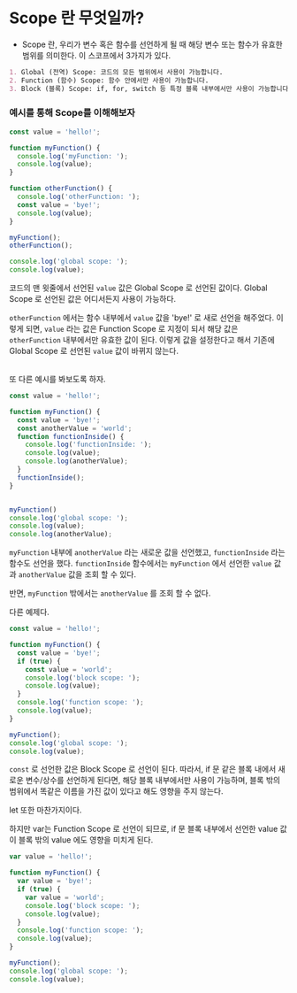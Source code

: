 # Scope 란 무엇일까?

* Scope 란, 우리가 변수 혹은 함수를 선언하게 될 때 해당 변수 또는 함수가 유효한 범위를 의미한다.
  이 스코프에서 3가지가 있다.
```markdown
1. Global (전역) Scope: 코드의 모든 범위에서 사용이 가능합니다.
2. Function (함수) Scope: 함수 안에서만 사용이 가능합니다.
3. Block (블록) Scope: if, for, switch 등 특정 블록 내부에서만 사용이 가능합니다.
```
### 예시를 통해 Scope를 이해해보자

```javascript
const value = 'hello!';

function myFunction() {
  console.log('myFunction: ');
  console.log(value);
}

function otherFunction() {
  console.log('otherFunction: ');
  const value = 'bye!';
  console.log(value);
}

myFunction();
otherFunction();

console.log('global scope: ');
console.log(value);
```

코드의 맨 윗줄에서 선언된 `value` 값은 Global Scope 로 선언된 값이다. Global Scope 로 선언된 값은 어디서든지 사용이 가능하다.

`otherFunction` 에서는 함수 내부에서 `value` 값을 'bye!' 로 새로 선언을 해주었다. 이렇게 되면, `value` 라는 값은 Function Scope 로 지정이 되서 해당 값은 `otherFunction` 내부에서만 유효한 값이 된다. 이렇게 값을 설정한다고 해서 기존에 Global Scope 로 선언된 `value` 값이 바뀌지 않는다.  
<br>
  
또 다른 예시를 봐보도록 하자.

```javascript
const value = 'hello!';

function myFunction() {
  const value = 'bye!';
  const anotherValue = 'world';
  function functionInside() {
    console.log('functionInside: ');
    console.log(value);
    console.log(anotherValue);
  }
  functionInside();
}


myFunction()
console.log('global scope: ');
console.log(value);
console.log(anotherValue);
```

`myFunction` 내부에 `anotherValue` 라는 새로운 값을 선언했고, `functionInside` 라는 함수도 선언을 했다. `functionInside` 함수에서는 `myFunction` 에서 선언한 `value` 값과 `anotherValue` 값을 조회 할 수 있다.

반면, `myFunction` 밖에서는 `anotherValue` 를 조회 할 수 없다.
<br>

다른 예제다.

```javascript
const value = 'hello!';

function myFunction() {
  const value = 'bye!';
  if (true) {
    const value = 'world';
    console.log('block scope: ');
    console.log(value);
  }
  console.log('function scope: ');
  console.log(value);
}

myFunction();
console.log('global scope: ');
console.log(value);
```

`const` 로 선언한 값은 Block Scope 로 선언이 된다. 따라서, if 문 같은 블록 내에서 새로운 변수/상수를 선언하게 된다면, 해당 블록 내부에서만 사용이 가능하며, 블록 밖의 범위에서 똑같은 이름을 가진 값이 있다고 해도 영향을 주지 않는다.

let 또한 마찬가지이다.

하지만 var는 Function Scope 로 선언이 되므로, if 문 블록 내부에서 선언한 value 값이 블록 밖의 value 에도 영향을 미치게 된다.

```javascript
var value = 'hello!';

function myFunction() {
  var value = 'bye!';
  if (true) {
    var value = 'world';
    console.log('block scope: ');
    console.log(value);
  }
  console.log('function scope: ');
  console.log(value);
}

myFunction();
console.log('global scope: ');
console.log(value);
```
